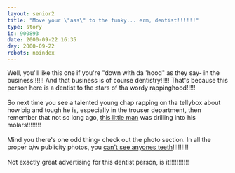 ```yaml
---
layout: senior2
title: "Move your \"ass\" to the funky... erm, dentist!!!!!!"
type: story
id: 900893
date: 2000-09-22 16:35
day: 2000-09-22
robots: noindex
---
```

Well, you'll like this one if you're "down with da 'hood" as they say- in the business!!!!!! And that business is of course dentistry!!!!! That's because this person here is a dentist to the stars of tha wordy rappinghood!!!!!<br/> <br/>So next time you see a talented young chap rapping on tha tellybox about how big and tough he is, especially in the trouser department, then remember that not so long ago, <a href="http://www.rapperdentist.com/">this little man</a> was drilling into his molars!!!!!!!!<br/> <br/>Mind you there's one odd thing- check out the photo section. In all the proper b/w publicity photos, you <a href="http://www.rapperdentist.com/photos.html">can't see anyones teeth</a>!!!!!!!!!<br/> <br/>Not exactly great advertising for this dentist person, is it!!!!!!!!!!!<br clear="all"/>
